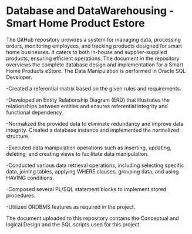 # Database and DataWarehousing - Smart Home Product Estore

The GitHub repository provides a system for managing data, processing orders, monitoring employees, and tracking products designed for smart home businesses. It caters to both in-house and supplier-supplied products, ensuring efficient operations. 
The document in the repository overviews the complete database design and implementation for a Smart Home Products eStore. The Data Manipulation is performed in Oracle SQL Developer.


-Created a referential matrix based on the given rules and requirements.

-Developed an Entity Relationship Diagram (ERD) that illustrates the relationships between entities and ensures referential integrity and functional dependency.

-Normalized the provided data to eliminate redundancy and improve data integrity. Created a database instance and implemented the normalized structure.

-Executed data manipulation operations such as inserting, updating, deleting, and creating views to facilitate data manipulation.

-Conducted various data retrieval operations, including selecting specific data, joining tables, applying WHERE clauses, grouping data, and using HAVING conditions.

-Composed several PL/SQL statement blocks to implement stored procedures.

-Utilized ORDBMS features as required in the project.

The document uploaded to this repository contains the Conceptual and logical Design and the SQL scripts used for this project.

